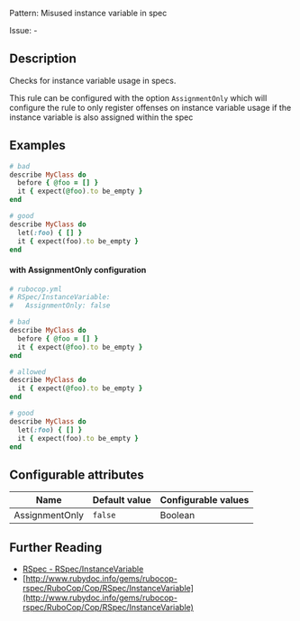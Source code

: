 Pattern: Misused instance variable in spec

Issue: -

## Description

Checks for instance variable usage in specs.

This rule can be configured with the option `AssignmentOnly` which
will configure the rule to only register offenses on instance
variable usage if the instance variable is also assigned within
the spec

## Examples

```ruby
# bad
describe MyClass do
  before { @foo = [] }
  it { expect(@foo).to be_empty }
end

# good
describe MyClass do
  let(:foo) { [] }
  it { expect(foo).to be_empty }
end
```
#### with AssignmentOnly configuration

```ruby
# rubocop.yml
# RSpec/InstanceVariable:
#   AssignmentOnly: false

# bad
describe MyClass do
  before { @foo = [] }
  it { expect(@foo).to be_empty }
end

# allowed
describe MyClass do
  it { expect(@foo).to be_empty }
end

# good
describe MyClass do
  let(:foo) { [] }
  it { expect(foo).to be_empty }
end
```

## Configurable attributes

Name | Default value | Configurable values
--- | --- | ---
AssignmentOnly | `false` | Boolean

## Further Reading

* [RSpec - RSpec/InstanceVariable](https://rubocop-rspec.readthedocs.io/en/latest/cops_rspec/#rspecinstancevariable)
* [http://www.rubydoc.info/gems/rubocop-rspec/RuboCop/Cop/RSpec/InstanceVariable](http://www.rubydoc.info/gems/rubocop-rspec/RuboCop/Cop/RSpec/InstanceVariable)
